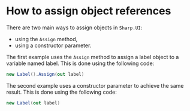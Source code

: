 
# How to assign object references

There are two main ways to assign objects in `Sharp.UI`: 

- using the `Assign` method,
- using a constructor parameter.

The first example uses the `Assign` method to assign a label object to a variable named label. This is done using the following code:

```cs
new Label().Assign(out label)
```

The second example uses a constructor parameter to achieve the same result. This is done using the following code:

```cs
new Label(out label)
```